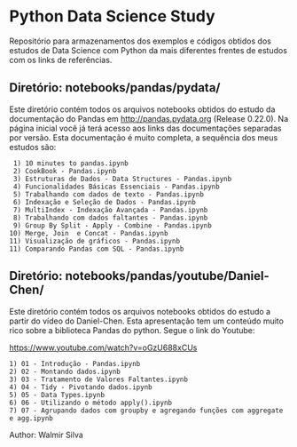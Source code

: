 # Python Data Science Study

Repositório para armazenamentos dos exemplos e códigos obtidos dos estudos de Data Science com Python da mais diferentes frentes de estudos com os links de referências.

## Diretório: notebooks/pandas/pydata/

Este diretório contém todos os arquivos notebooks obtidos do estudo da documentação do Pandas em http://pandas.pydata.org (Release 0.22.0). 
Na página inicial você já terá acesso aos links das documentações separadas por versão. Esta documentação é muito completa, a sequência dos meus estudos são:

	 1) 10 minutes to pandas.ipynb
	 2) CookBook - Pandas.ipynb
	 3) Estruturas de Dados - Data Structures - Pandas.ipynb
	 4) Funcionalidades Básicas Essenciais - Pandas.ipynb
	 5) Trabalhando com dados de texto - Pandas.ipynb
	 6) Indexação e Seleção de Dados - Pandas.ipynb
	 7) MultiIndex - Indexação Avançada - Pandas.ipynb
	 8) Trabalhando com dados faltantes - Pandas.ipynb
	 9) Group By Split - Apply - Combine - Pandas.ipynb
    10) Merge, Join  e Concat - Pandas.ipynb
    11) Visualização de gráficos - Pandas.ipynb
    11) Comparando Pandas com SQL - Pandas.ipynb


## Diretório: notebooks/pandas/youtube/Daniel-Chen/ 

Este diretório contém todos os arquivos notebooks obtidos do estudo a partir do vídeo do Daniel-Chen.
Esta apresentação tem um conteúdo muito rico sobre a biblioteca Pandas do python. Segue o link do Youtube:

https://www.youtube.com/watch?v=oGzU688xCUs

	1) 01 - Introdução - Pandas.ipynb
	2) 02 - Montando dados.ipynb
	3) 03 - Tratamento de Valores Faltantes.ipynb
	4) 04 - Tidy - Pivotando dados.ipynb
	5) 05 - Data Types.ipynb
	6) 06 - Utilizando o método apply().ipynb
	7) 07 - Agrupando dados com groupby e agregando funções com aggregate e agg.ipynb    
    
    
Author: Walmir Silva
  